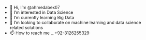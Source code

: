 - 👋 Hi, I’m @ahmedabex07
- 👀 I’m interested in Data Science
- 🌱 I’m currently learning Big Data
- 💞️ I’m looking to collaborate on machine learning and data science related solutions
- 📫 How to reach me ...+92-3126255329

<!---
ahmedabex07/ahmedabex07 is a ✨ special ✨ repository because its `README.md` (this file) appears on your GitHub profile.
You can click the Preview link to take a look at your changes.
--->
